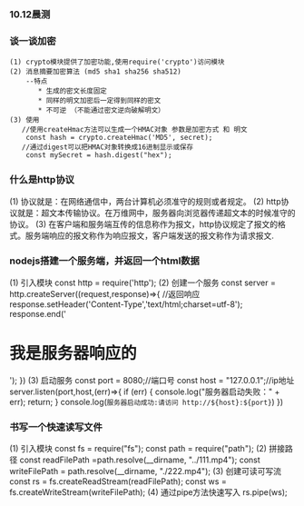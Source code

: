 ### 10.12晨测
### 谈一谈加密
    (1) crypto模块提供了加密功能,使用require('crypto')访问模块
    (2) 消息摘要加密算法 (md5 sha1 sha256 sha512)
        --特点
           * 生成的密文长度固定
           * 同样的明文加密后一定得到同样的密文
           * 不可逆 （不能通过密文逆向破解明文）
    (3) 使用
       //使用createHmac方法可以生成一个HMAC对象 参数是加密方式 和 明文
        const hash = crypto.createHmac('MD5', secret);
       //通过digest可以把HMAC对象转换成16进制显示或保存
        const mySecret = hash.digest("hex");
        
### 什么是http协议
   (1) 协议就是：在网络通信中，两台计算机必须准守的规则或者规定。
   (2) http协议就是：超文本传输协议。在万维网中，服务器向浏览器传递超文本的时候准守的协议。
   (3) 在客户端和服务端互传的信息称作为报文，http协议规定了报文的格式。服务端响应的报文称作为响应报文，客户端发送的报文称作为请求报文.

### nodejs搭建一个服务端，并返回一个html数据
   (1) 引入模块
      const http = require('http');
   (2) 创建一个服务
      const server = http.createServer((request,response)=>{
           //返回响应
          response.setHeader('Content-Type','text/html;charset=utf-8');
          response.end('<h1>我是服务器响应的</h1>');
      })
    (3) 启动服务
      const port = 8080;//端口号
      const host = "127.0.0.1";//ip地址
      server.listen(port,host,(err)=>{
          if (err) {
             console.log("服务器启动失败：" + err);
             return;
          }
          console.log(`服务器启动成功:请访问 http://${host}:${port}`)
      })
    
### 书写一个快速读写文件
  (1) 引入模块
   const fs = require("fs");
   const path = require("path"); 
  (2) 拼接路径
   const readFilePath =path.resolve(__dirname, "../111.mp4");
   const writeFilePath = path.resolve(__dirname, "./222.mp4");
  (3) 创建可读可写流
     const rs = fs.createReadStream(readFilePath);
     const ws = fs.createWriteStream(writeFilePath);
  (4) 通过pipe方法快速写入
     rs.pipe(ws);
   